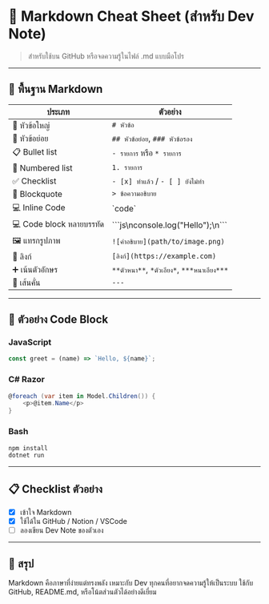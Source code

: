 # 📄 Markdown Cheat Sheet (สำหรับ Dev Note)

> สำหรับใช้บน GitHub หรือจดความรู้ในไฟล์ .md แบบมือโปร

---

## 🧠 พื้นฐาน Markdown

| ประเภท | ตัวอย่าง |
|--------|----------|
| 📌 หัวข้อใหญ่ | `# หัวข้อ` |
| 📌 หัวข้อย่อย | `## หัวข้อย่อย`, `### หัวข้อรอง` |
| 📋 Bullet list | `- รายการ` หรือ `* รายการ` |
| 🔢 Numbered list | `1. รายการ` |
| ✅ Checklist | `- [x] ทำแล้ว` / `- [ ] ยังไม่ทำ` |
| 💬 Blockquote | `> ข้อความอธิบาย` |
| 💻 Inline Code | \`code\` |
| 💻 Code block หลายบรรทัด | \```js\nconsole.log("Hello");\n\``` |
| 🖼️ แทรกรูปภาพ | `![คำอธิบาย](path/to/image.png)` |
| 🔗 ลิงก์ | `[ลิงก์](https://example.com)` |
| ➕ เน้นตัวอักษร | `**ตัวหนา**`, `*ตัวเอียง*`, `***หนาเอียง***` |
| 📎 เส้นคั่น | `---` |

---

## 🧪 ตัวอย่าง Code Block

### JavaScript

```js
const greet = (name) => `Hello, ${name}`;
```

### C# Razor

```csharp
@foreach (var item in Model.Children()) {
    <p>@item.Name</p>
}
```

### Bash

```bash
npm install
dotnet run
```

---

## 📋 Checklist ตัวอย่าง

- [x] เข้าใจ Markdown
- [x] ใช้ได้ใน GitHub / Notion / VSCode
- [ ] ลองเขียน Dev Note ของตัวเอง

---

## 🧠 สรุป

Markdown คือภาษาที่ง่ายแต่ทรงพลัง เหมาะกับ Dev ทุกคนที่อยากจดความรู้ให้เป็นระบบ ใช้กับ GitHub, README.md, หรือโน้ตส่วนตัวได้อย่างดีเยี่ยม
